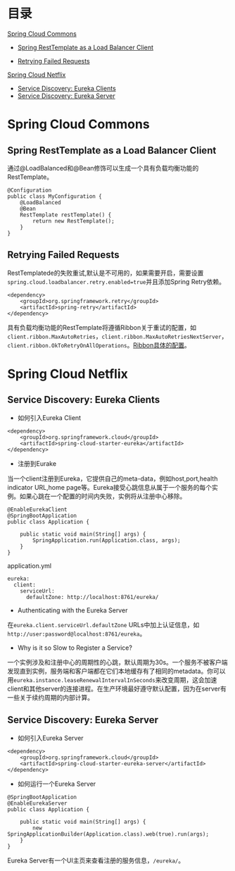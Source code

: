
# 目录
[Spring Cloud Commons](#1)

* [Spring RestTemplate as a Load Balancer Client](#1.1)

* [Retrying Failed Requests](#1.2)

[Spring Cloud Netflix](#2)

* [Service Discovery: Eureka Clients](#2.1)
* [Service Discovery: Eureka Server](#2.2)

# <span id="1">Spring Cloud Commons

## <span id="1.1"> Spring RestTemplate as a Load Balancer Client </span>
通过@LoadBalanced和@Bean修饰可以生成一个具有负载均衡功能的RestTemplate。

```
@Configuration
public class MyConfiguration {
    @LoadBalanced
    @Bean
    RestTemplate restTemplate() {
        return new RestTemplate();
    }
}
```

## <span id="1.2">Retrying Failed Requests
RestTemplatede的失败重试,默认是不可用的，如果需要开启，需要设置```spring.cloud.loadbalancer.retry.enabled=true```并且添加Spring Retry依赖。

```
<dependency>
	<groupId>org.springframework.retry</groupId>
	<artifactId>spring-retry</artifactId>
</dependency>
```
具有负载均衡功能的RestTemplate将遵循Ribbon关于重试的配置，如```client.ribbon.MaxAutoRetries```，```client.ribbon.MaxAutoRetriesNextServer```，```client.ribbon.OkToRetryOnAllOperations```。[Ribbon具体的配置](https://github.com/Netflix/ribbon/wiki/Getting-Started#the-properties-file-sample-clientproperties)。

# <span id="2">Spring Cloud Netflix

## <span id="2.1">Service Discovery: Eureka Clients
* 如何引入Eureka Client

```
<dependency>
    <groupId>org.springframework.cloud</groupId>
    <artifactId>spring-cloud-starter-eureka</artifactId>
</dependency>
```
* 注册到Eurake

当一个client注册到Eureka，它提供自己的meta-data，例如host,port,health indicator URL,home page等。Eureka接受心跳信息从属于一个服务的每个实例。如果心跳在一个配置的时间内失败，实例将从注册中心移除。

```
@EnableEurekaClient
@SpringBootApplication
public class Application {

    public static void main(String[] args) {
        SpringApplication.run(Application.class, args);
    }
}

```
application.yml

```
eureka:
  client:
    serviceUrl:
      defaultZone: http://localhost:8761/eureka/
```
* Authenticating with the Eureka Server

在```eureka.client.serviceUrl.defaultZone``` URLs中加上认证信息，如```http://user:password@localhost:8761/eureka```。
* Why is it so Slow to Register a Service?

一个实例涉及和注册中心的周期性的心跳，默认周期为30s。一个服务不被客户端发现直到实例，服务端和客户端都在它们本地缓存有了相同的metadata。你可以用```eureka.instance.leaseRenewalIntervalInSeconds```来改变周期，这会加速client和其他server的连接进程。在生产环境最好遵守默认配置，因为在server有一些关于续约周期的内部计算。

## <span id="2.2">Service Discovery: Eureka Server

* 如何引入Eureka Server

```
<dependency>
    <groupId>org.springframework.cloud</groupId>
    <artifactId>spring-cloud-starter-eureka-server</artifactId>
</dependency>
```
* 如何运行一个Eureka Server

```
@SpringBootApplication
@EnableEurekaServer
public class Application {

    public static void main(String[] args) {
        new SpringApplicationBuilder(Application.class).web(true).run(args);
    }
}
```
Eureka Server有一个UI主页来查看注册的服务信息，```/eureka/```。







